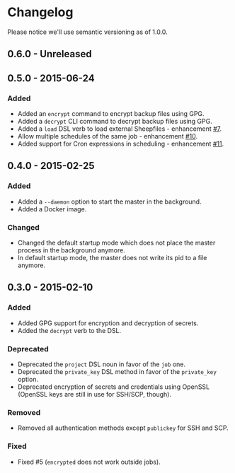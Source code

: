 # Changelog

Please notice we'll use semantic versioning as of 1.0.0.

## 0.6.0 - Unreleased

## 0.5.0 - 2015-06-24

### Added

* Added an `encrypt` command to encrypt backup files using GPG.
* Added a `decrypt` CLI command to decrypt backup files using GPG.
* Added a `load` DSL verb to load external Sheepfiles - enhancement [#7](https://github.com/servebox/electric_sheep/issues/7).
* Allow multiple schedules of the same job - enhancement [#10](https://github.com/servebox/electric_sheep/issues/10).
* Added support for Cron expressions in scheduling - enhancement [#11](https://github.com/servebox/electric_sheep/issues/11).

## 0.4.0 - 2015-02-25

### Added

* Added a `--daemon` option to start the master in the background.
* Added a Docker image.

### Changed

* Changed the default startup mode which does not place the master process in
  the background anymore.
* In default startup mode, the master does not write its pid to a file anymore.

## 0.3.0 - 2015-02-10

### Added

* Added GPG support for encryption and decryption of secrets.
* Added the `decrypt` verb to the DSL.

### Deprecated

* Deprecated the `project` DSL noun in favor of the `job` one.
* Deprecated the `private_key` DSL method in favor of the `private_key` option.
* Deprecated encryption of secrets and credentials using OpenSSL (OpenSSL keys
  are still in use for SSH/SCP, though).

### Removed

* Removed all authentication methods except `publickey` for SSH and SCP.

### Fixed

* Fixed #5 (`encrypted` does not work outside jobs).
